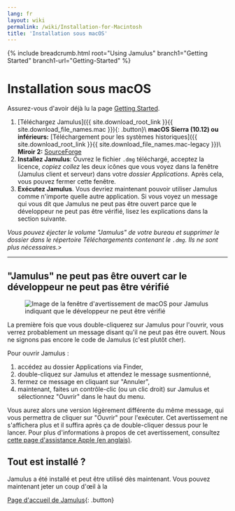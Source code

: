 ```yaml
---
lang: fr
layout: wiki
permalink: /wiki/Installation-for-Macintosh
title: 'Installation sous macOS'
---
```


{% include breadcrumb.html root="Using Jamulus" branch1="Getting Started" branch1-url="Getting-Started" %}

# Installation sous macOS

Assurez-vous d'avoir déjà lu la page [Getting Started](Getting-Started).

1. [Téléchargez Jamulus]({{ site.download_root_link }}{{ site.download_file_names.mac }}){: .button}\\
 **macOS Sierra (10.12) ou inférieurs:** [Téléchargement pour les systèmes historiques]({{ site.download_root_link }}{{ site.download_file_names.mac-legacy }})\\
 **Miroir 2:** [SourceForge](https://sourceforge.net/projects/llcon/files/latest/download)
1. **Installez Jamulus**: Ouvrez le fichier `.dmg` téléchargé, acceptez la licence, *copiez collez* les deux icônes que vous voyez dans la fenêtre (Jamulus client et serveur) dans votre *dossier Applications*. Après cela, vous pouvez fermer cette fenêtre.
1. **Exécutez Jamulus**. Vous devriez maintenant pouvoir utiliser Jamulus comme n'importe quelle autre application. Si vous voyez un message qui vous dit que Jamulus ne peut pas être ouvert parce que le développeur ne peut pas être vérifié, lisez les explications dans la section suivante.

_Vous pouvez éjecter le volume "Jamulus" de votre bureau et supprimer le dossier dans le répertoire Téléchargements contenant le `.dmg`. Ils ne sont plus nécessaires._>

***

## "Jamulus" ne peut pas être ouvert car le développeur ne peut pas être vérifié

<figure><img src="{{site.url}}/assets/img/fr-screenshots/verification-mac.png" loading="lazy" alt="Image de la fenêtre d'avertissement de macOS pour Jamulus indiquant que le développeur ne peut être vérifié"></figure>

La première fois que vous double-cliquerez sur Jamulus pour l'ouvrir, vous verrez probablement un message disant qu'il ne peut pas être ouvert. Nous ne signons pas encore le code de Jamulus (c'est plutôt cher).

Pour ouvrir Jamulus :
1. accédez au dossier Applications via Finder,
1. double-cliquez sur Jamulus et attendez le message susmentionné,
1. fermez ce message en cliquant sur "Annuler",
1. maintenant, faites un contrôle-clic (ou un clic droit) sur Jamulus et sélectionnez "Ouvrir" dans le haut du menu.

Vous aurez alors une version légèrement différente du même message, qui vous permettra de cliquer sur "Ouvrir" pour l'exécuter. Cet avertissement ne s'affichera plus et il suffira après ça de double-cliquer dessus pour le lancer. Pour plus d'informations à propos de cet avertissement, consultez [cette page d'assistance Apple (en anglais)](https://support.apple.com/fr-fr/guide/mac-help/mh40616/mac).

## Tout est installé ?

Jamulus a été installé et peut être utilisé dès maintenant. Vous pouvez maintenant jeter un coup d'œil à la

[Page d'accueil de Jamulus](Getting-Started){: .button}
